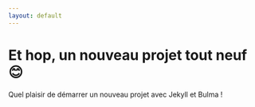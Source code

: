 ```yaml
---
layout: default
---
```

# Et hop, un nouveau projet tout neuf 😊
Quel plaisir de démarrer un nouveau projet avec Jekyll et Bulma !